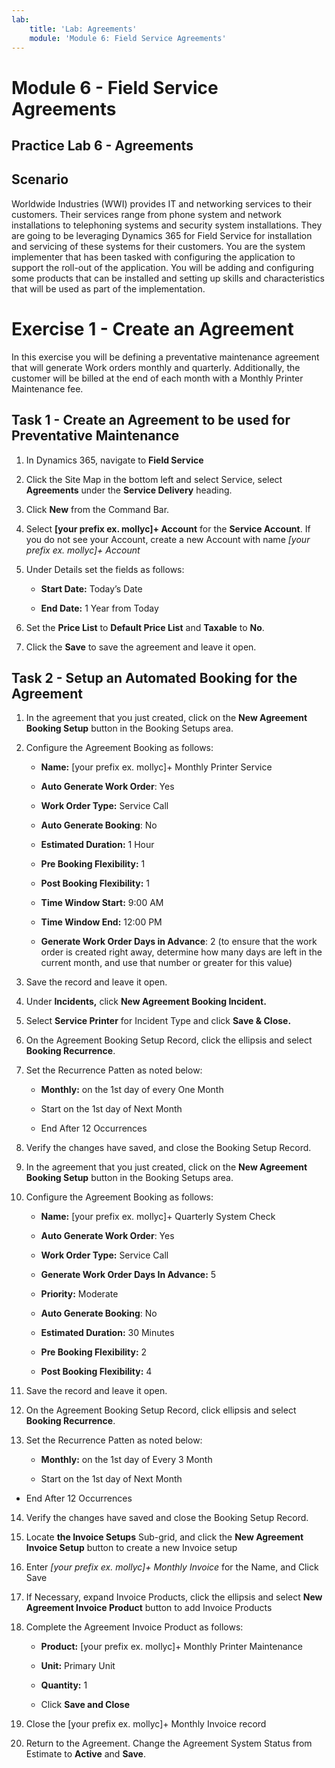 ```yaml
---
lab:
    title: 'Lab: Agreements'
    module: 'Module 6: Field Service Agreements'
---
```


Module 6 - Field Service Agreements
=====================
## Practice Lab 6 - Agreements

## Scenario
Worldwide Industries (WWI) provides IT and networking services to their
customers. Their services range from phone system and network installations to
telephoning systems and security system installations. They are going to be
leveraging Dynamics 365 for Field Service for installation and servicing of
these systems for their customers. You are the system implementer that has been
tasked with configuring the application to support the roll-out of the
application. You will be adding and configuring some products that can be
installed and setting up skills and characteristics that will be used as part of
the implementation.

Exercise 1 - Create an Agreement 
================================

In this exercise you will be defining a preventative maintenance agreement that
will generate Work orders monthly and quarterly. Additionally, the customer will
be billed at the end of each month with a Monthly Printer Maintenance fee.

## Task 1 - Create an Agreement to be used for Preventative Maintenance 

1.  In Dynamics 365, navigate to **Field Service**

2.  Click the Site Map in the bottom left and select Service, select **Agreements** under the **Service Delivery** heading.

3.  Click **New** from the Command Bar.

4.  Select **[your prefix ex. mollyc]+ Account** for the **Service Account**.  If you do not see your Account, create a new Account with name *[your prefix ex. mollyc]+ Account*

5.  Under Details set the fields as follows:

    - **Start Date:** Today’s Date

    - **End Date:** 1 Year from Today

6.  Set the **Price List** to **Default Price List** and **Taxable** to **No**.

7.  Click the **Save** to save the agreement and leave it open.

## Task 2 - Setup an Automated Booking for the Agreement

1.  In the agreement that you just created, click on the **New Agreement Booking Setup** button in the
    Booking Setups area.

2.  Configure the Agreement Booking as follows:

    - **Name:** [your prefix ex. mollyc]+ Monthly Printer Service

    - **Auto Generate Work Order**: Yes

    - **Work Order Type:** Service Call

    - **Auto Generate Booking**: No

    - **Estimated Duration:** 1 Hour

    - **Pre Booking Flexibility:** 1

    - **Post Booking Flexibility:** 1

    - **Time Window Start:** 9:00 AM

    - **Time Window End:** 12:00 PM

    - **Generate Work Order Days in Advance**: 2 (to ensure that the work
        order is created right away, determine how many days are left in the
        current month, and use that number or greater for this value)

3.  Save the record and leave it open.

4.  Under **Incidents,** click **New Agreement Booking Incident.**

5.  Select **Service Printer** for Incident Type and click **Save & Close.**

6.  On the Agreement Booking Setup Record, click the ellipsis and select **Booking Recurrence**.

7.  Set the Recurrence Patten as noted below:

    - **Monthly:** on the 1st day of every One Month

    - Start on the 1st day of Next Month

    - End After 12 Occurrences

8.  Verify the changes have saved, and close the Booking Setup Record.

9.  In the agreement that you just created, click on the **New Agreement Booking Setup** button in the
    Booking Setups area.

10. Configure the Agreement Booking as follows:

    - **Name:** [your prefix ex. mollyc]+ Quarterly System Check

    - **Auto Generate Work Order**: Yes

    - **Work Order Type:** Service Call

    - **Generate Work Order Days In Advance:** 5

    - **Priority:** Moderate

    - **Auto Generate Booking**: No

    - **Estimated Duration:** 30 Minutes

    - **Pre Booking Flexibility:** 2

    - **Post Booking Flexibility:** 4

11. Save the record and leave it open.

12. On the Agreement Booking Setup Record, click ellipsis and select **Booking Recurrence**.

13. Set the Recurrence Patten as noted below:

    - **Monthly:** on the 1st day of Every 3 Month

    - Start on the 1st day of Next Month

   - End After 12 Occurrences

14. Verify the changes have saved and close the Booking Setup Record.

15. Locate **the Invoice Setups** Sub-grid, and click the **New Agreement Invoice Setup** button to
    create a new Invoice setup

16. Enter *[your prefix ex. mollyc]+ Monthly Invoice* for the Name, and Click Save

17. If Necessary, expand Invoice Products, click the ellipsis and select **New Agreement Invoice Product** button to add
    Invoice Products

18. Complete the Agreement Invoice Product as follows:

    - **Product:** [your prefix ex. mollyc]+ Monthly Printer Maintenance

    - **Unit:** Primary Unit

    - **Quantity:** 1

    - Click **Save and Close**

19. Close the [your prefix ex. mollyc]+ Monthly Invoice record

20. Return to the Agreement. Change the Agreement System Status from Estimate to
    **Active** and **Save**.
